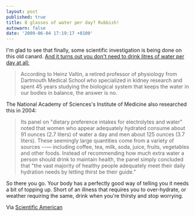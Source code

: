 ```yaml
---
layout: post
published: true
title: 8 glasses of water per day? Rubbish!
autowarn: false
date: '2009-06-04 17:19:17 +0100'
---
```


I'm glad to see that finally, some scientific investigation is being
done on this old canard. [And it turns out you don't need to drink litres of water per day at all:](http://www.scientificamerican.com/article.cfm?id=eight-glasses-water-per-day)

> According to Heinz Valtin, a retired professor of physiology from
> Dartmouth Medical School who specialized in kidney research and spent
> 45 years studying the biological system that keeps the water in our
> bodies in balance, the answer is no.

The National Academy of Sciences's Institute of Medicine also researched
this in 2004:

> Its panel on "dietary preference intakes for electrolytes and water"
> noted that women who appear adequately hydrated consume about 91
> ounces (2.7 liters) of water a day and men about 125 ounces (3.7
> liters). These seemingly large quantities come from a variety of
> sources --— including coffee, tea, milk, soda, juice, fruits, vegetables
> and other foods. Instead of recommending how much extra water a person
> should drink to maintain health, the panel simply concluded that "the
> vast majority of healthy people adequately meet their daily hydration
> needs by letting thirst be their guide."

So there you go. Your body has a perfectly good way of telling you it
needs a bit of topping up. Short of an illness that requires you to
over-hydrate, or weather requiring the same, drink when you're thirsty
and stop worrying.

Via [Scientific American](http://http://www.scientificamerican.com)
